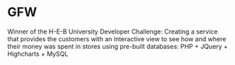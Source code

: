 GFW
===

Winner of the H-E-B University Developer Challenge: Creating a service that provides the customers with an interactive view to see how and where their money was spent in stores using pre-built databases: PHP + JQuery + Highcharts + MySQL  

